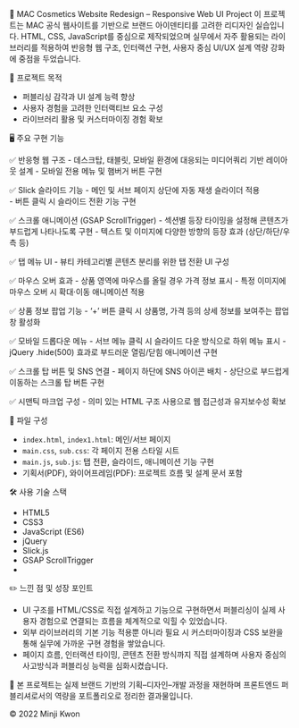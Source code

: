 💄 MAC Cosmetics Website Redesign – Responsive Web UI Project
이 프로젝트는 MAC 공식 웹사이트를 기반으로 브랜드 아이덴티티를 고려한 리디자인 실습입니다. HTML, CSS, JavaScript를 중심으로 제작되었으며 실무에서 자주 활용되는 라이브러리를 적용하여 반응형 웹 구조, 인터랙션 구현, 사용자 중심 UI/UX 설계 역량 강화에 중점을 두었습니다.

📌 프로젝트 목적
- 퍼블리싱 감각과 UI 설계 능력 향상
- 사용자 경험을 고려한 인터랙티브 요소 구성
- 라이브러리 활용 및 커스터마이징 경험 확보


🖥 주요 구현 기능

  ✅ 반응형 웹 구조
    - 데스크탑, 태블릿, 모바일 환경에 대응되는 미디어쿼리 기반 레이아웃 설계
    - 모바일 전용 메뉴 및 햄버거 버튼 구현

  ✅ Slick 슬라이드 기능
    - 메인 및 서브 페이지 상단에 자동 재생 슬라이더 적용  
    - 버튼 클릭 시 슬라이드 전환 기능 구현

  ✅ 스크롤 애니메이션 (GSAP ScrollTrigger)
    - 섹션별 등장 타이밍을 설정해 콘텐츠가 부드럽게 나타나도록 구현
    - 텍스트 및 이미지에 다양한 방향의 등장 효과 (상단/하단/우측 등)

  ✅ 탭 메뉴 UI
    - 뷰티 카테고리별 콘텐츠 분리를 위한 탭 전환 UI 구성
  
  ✅ 마우스 오버 효과
    - 상품 영역에 마우스를 올릴 경우 가격 정보 표시
    - 특정 이미지에 마우스 오버 시 확대·이동 애니메이션 적용

  ✅ 상품 정보 팝업 기능
    - ‘+’ 버튼 클릭 시 상품명, 가격 등의 상세 정보를 보여주는 팝업창 활성화

  ✅ 모바일 드롭다운 메뉴
    - 서브 메뉴 클릭 시 슬라이드 다운 방식으로 하위 메뉴 표시
    - jQuery .hide(500) 효과로 부드러운 열림/닫힘 애니메이션 구현

  ✅ 스크롤 탑 버튼 및 SNS 연결
    - 페이지 하단에 SNS 아이콘 배치
    - 상단으로 부드럽게 이동하는 스크롤 탑 버튼 구현

  ✅ 시맨틱 마크업 구성
    - 의미 있는 HTML 구조 사용으로 웹 접근성과 유지보수성 확보

📁 파일 구성
- `index.html`, `index1.html`: 메인/서브 페이지
- `main.css`, `sub.css`: 각 페이지 전용 스타일 시트
- `main.js`, `sub.js`: 탭 전환, 슬라이드, 애니메이션 기능 구현
- 기획서(PDF), 와이어프레임(PDF): 프로젝트 흐름 및 설계 문서 포함

🛠 사용 기술 스택
  - HTML5  
  - CSS3  
  - JavaScript (ES6)  
  - jQuery  
  - Slick.js  
  - GSAP ScrollTrigger
- 
✏️ 느낀 점 및 성장 포인트
- UI 구조를 HTML/CSS로 직접 설계하고 기능으로 구현하면서 퍼블리싱이 실제 사용자 경험으로 연결되는 흐름을 체계적으로 익힐 수 있었습니다.
- 외부 라이브러리의 기본 기능 적용뿐 아니라 필요 시 커스터마이징과 CSS 보완을 통해 실무에 가까운 구현 경험을 쌓았습니다.
- 페이지 흐름, 인터랙션 타이밍, 콘텐츠 전환 방식까지 직접 설계하며 사용자 중심의 사고방식과 퍼블리싱 능력을 심화시켰습니다.

📎 본 프로젝트는 실제 브랜드 기반의 기획–디자인–개발 과정을 재현하며 프론트엔드 퍼블리셔로서의 역량을 포트폴리오로 정리한 결과물입니다.

© 2022 Minji Kwon
